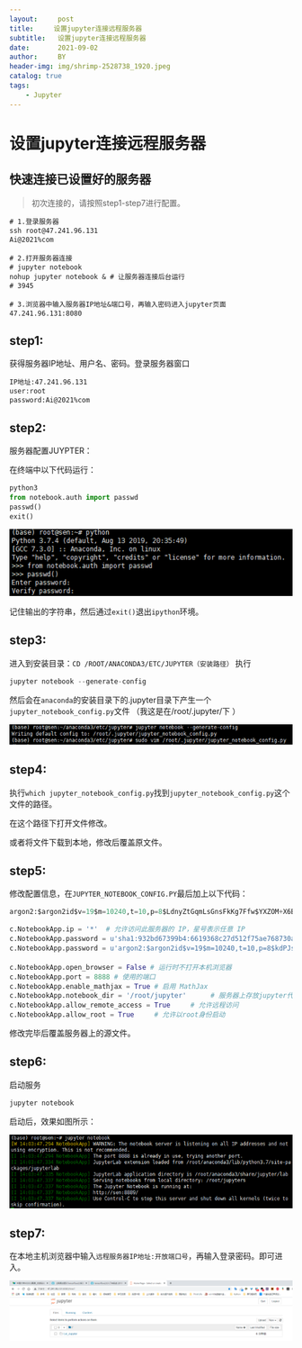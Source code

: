 ```yaml
---
layout:     post
title:     设置jupyter连接远程服务器
subtitle:   设置jupyter连接远程服务器
date:       2021-09-02
author:     BY
header-img: img/shrimp-2528738_1920.jpeg
catalog: true
tags:
    - Jupyter
---
```




# 设置jupyter连接远程服务器

## 快速连接已设置好的服务器

> 初次连接的，请按照step1-step7进行配置。

```shell
# 1.登录服务器
ssh root@47.241.96.131
Ai@2021%com

# 2.打开服务器连接
# jupyter notebook
nohup jupyter notebook & # 让服务器连接后台运行
# 3945

# 3.浏览器中输入服务器IP地址&端口号，再输入密码进入jupyter页面
47.241.96.131:8080
```



## step1:

获得服务器IP地址、用户名、密码。登录服务器窗口

```shell
IP地址:47.241.96.131
user:root
password:Ai@2021%com
```

## step2:

服务器配置JUYPTER：

在终端中以下代码运行：

```python
python3
from notebook.auth import passwd
passwd()
exit()
```

![在这里插入图片描述](015设置jupyter连接远程服务器.assets/1053f6ea7a4bda53269a7f579cf32a76.png)

记住输出的字符串，然后通过`exit()`退出`ipython`环境。

## step3:

进入到安装目录：`CD /ROOT/ANACONDA3/ETC/JUPYTER（安装路径）` 执行

```python
jupyter notebook --generate-config
```

然后会在`anaconda`的安装目录下的.jupyter目录下产生一个`jupyter_notebook_config.py`文件 （我这是在/root/.jupyter/下 ）

![在这里插入图片描述](015设置jupyter连接远程服务器.assets/2543fcced274b78b51b19d3aa33220c5.png)

## step4:

执行`which jupyter_notebook_config.py`找到`jupyter_notebook_config.py`这个文件的路径。

在这个路径下打开文件修改。

或者将文件下载到本地，修改后覆盖原文件。

## step5:

修改配置信息，在`JUPYTER_NOTEBOOK_CONFIG.PY`最后加上以下代码：

```python
argon2:$argon2id$v=19$m=10240,t=10,p=8$LdnyZtGqmLsGnsFkKg7Ffw$YXZOM+X6BArcNzh6Zpd1VQ
```



```python
c.NotebookApp.ip = '*'  # 允许访问此服务器的 IP，星号表示任意 IP
c.NotebookApp.password = u'sha1:932bd67399b4:6619368c27d512f75ae768730ad59f8cd6546667' # 之前生成的密码 hash 字串
c.NotebookApp.password = u'argon2:$argon2id$v=19$m=10240,t=10,p=8$kdPJsZa9jk8xrV9iuED6+w$l4/Jx5jTcCop6xk8EBWRxw' # 之前生成的密码 hash 字串

c.NotebookApp.open_browser = False # 运行时不打开本机浏览器
c.NotebookApp.port = 8888 # 使用的端口
c.NotebookApp.enable_mathjax = True # 启用 MathJax
c.NotebookApp.notebook_dir = '/root/jupyter'      # 服务器上存放jupyter代码文件的路径
c.NotebookApp.allow_remote_access = True     # 允许远程访问
c.NotebookApp.allow_root = True     # 允许以root身份启动
```

修改完毕后覆盖服务器上的源文件。

## step6:

启动服务

```python
jupyter notebook
```

启动后，效果如图所示：

![在这里插入图片描述](015设置jupyter连接远程服务器.assets/2c301e1ab0728ea43c4a3be4a8a93088.png)

## step7:

在本地主机浏览器中输入`远程服务器IP地址:开放端口号`，再输入登录密码。即可进入。

![image-20210406195032755](015设置jupyter连接远程服务器.assets/image-20210406195032755.png)





